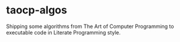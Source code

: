 # taocp-algos
Shipping some algorithms from The Art of Computer Programming to executable code in Literate Programming style.
